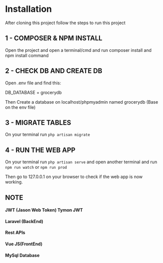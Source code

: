 # Installation
After cloning this project follow the steps to run this project

## 1 - COMPOSER & NPM INSTALL 
Open the project and open a terminal/cmd and run composer install and npm install command

## 2 - CHECK DB AND CREATE DB
Open .env file and find this:

DB_DATABASE = grocerydb

Then Create a database on localhost/phpmyadmin named grocerydb (Base on the env file)

## 3 - MIGRATE TABLES
On your terminal run `php artisan migrate`

## 4 - RUN THE WEB APP
On your terminal run `php artisan serve` and open another terminal and run `npm run watch` or `npm run prod`

Then go to 127.0.0.1 on your browser to check if the web app is now working.


## NOTE
#### JWT (Jason Web Token) Tymon JWT
#### Laravel (BackEnd)
#### Rest APIs
#### Vue JS(FrontEnd)
#### MySql Database





